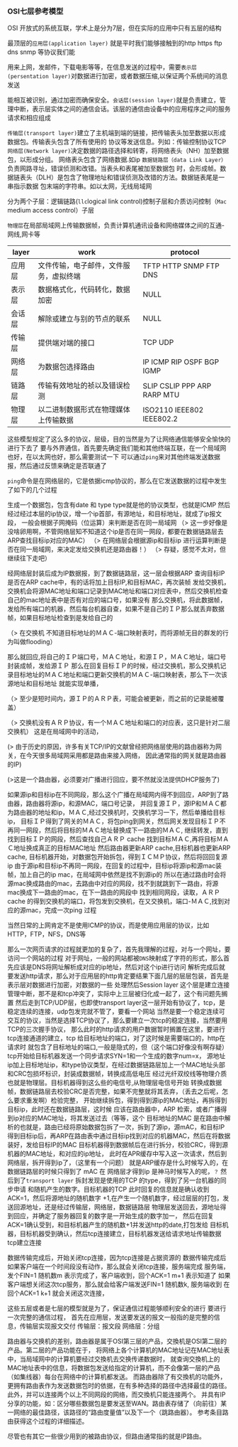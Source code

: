 ### OSI七层参考模型

OSI 开放式的系统互联，学术上是分为7层，但在实际的应用中只有五层的结构

最顶层的`应用层(application layer)` 就是平时我们能够接触到的http https ftp dns snmp 等协议我们能

用来上网，发邮件，下载电影等等，在信息发送的过程中，需要`表示层(persentation layer)`对数据进行加密，或者数据压缩,以保证两个系统间的消息发送

能相互被识别，通过加密而确保安全。`会话层(session layer)`就是负责建立，管理中断，表示层实体之间的通信会话。该层的通信由设备中的应用程序之间的服务请求和相应组成

`传输层(transport layer)`建立了主机端到端的链接，把传输表头加至数据以形成数据包。传输表头包含了所有使用的
协议等发送信息。列如：传输控制协议TCP
`网络层(Network layer)`决定数据的路径选择和转寄，将网络表头（NH）加至数据包，以形成分组。
网络表头包含了网络数据.如ip
`数据链路层（data Link Layer）` 负责网路寻址，错误侦测和改错。当表头和表尾被加至数据包
时，会形成帧。数据链表头（DLH）是包含了物理地址和错误侦测及改错的方法。数据链表尾是一串指示数据
包末端的字符串。如以太网，无线局域网

分为两个子层：逻辑链路(`llc`logical link control)控制子层和介质访问控制（`Mac` medium access control）子层

`物理层`在局部局域网上传输数据帧，负责计算机通讯设备和网络媒体之间的互通-网线,网卡等

|  layer | work|protocol |
|---|---|---|
|  应用层 |文件传输，电子邮件，文件服务，虚拟终端|TFTP HTTP SNMP FTP DNS|
|    表示层      | 数据格式化，代码转化，数据加密| NULL |
|    会话层      | 解除或建立与别的节点的联系    | NULL |
|    传输层      | 提供端对端的接口                    | TCP UDP
|    网络层      | 为数据包选择路由                    | IP ICMP RIP OSPF BGP IGMP 
|    链路层      | 传输有效地址的祯以及错误检测          | SLIP CSLIP PPP ARP RARP MTU
 |   物理层      | 以二进制数据形式在物理媒体上传输数据   | ISO2110 IEEE802 IEEE802.2
                 


    
    
这些模型规定了这么多的协议，层级，目的当然是为了让网络通信能够安全愉快的进行下去了
要与外界通信，首先要先确定我们能和其他终端互联，在一个局域网也好，在以太网也好，那么需要测试一下
可以通过`ping`来对其他终端发送数据报，然后通过反馈来确定是否联通了

`ping`命令是在网络层的，它是依据icmp协议的，那么在它发送数据的过程中发生了如下的几个过程

生成一个数据包，包含有date 和 type type就是他的协议类型，也就是ICMP
然后经过经过本层的ip协议，增一个ip首部，有源地址，和目标地址，就成了ip报文段， 一般会根据子网掩码（位运算）来判断是否在同一局域网
（> 这一步好像是没啥卵用啊，不管网络层知不知道这个ip是否在同一网段，都要在数据链路层去ARP查找目标ip对应的MAC）
（> 在网络层会根据源ip和目标ip 进行运算判断是否在同一局域网，来决定发给交换机还是路由器！）
（> 存疑，感觉不太对，但继续往下走吧）

经网络层封装后成为IP数据报，到了数据链路层，这一层会根据ARP 查询目标IP是否在ARP cache中，有的话将加上目标IP,和目标MAC，再次装帧
发给交换机，交换机会将源MAC地址和端口记录到MAC地址和端口对应表中，然后交换机检查自己的mac地址表中是否有对应的端口号，如果没有
那么交换机，将此数据帧，发给所有端口的机器，然后每台机器自查，如果不是自己的ＩＰ那么就丢弃数据帧，如果目标地址检查到是发给自己的

（> 在交换机 不知道目标地址的ＭＡＣ-端口映射表时，而将源帧无目的群发的行为叫做flooding）

那么就回应,将自己的ＩＰ端口号，ＭＡＣ地址，和源ＩＰ，ＭＡＣ地址，端口号封装成帧，发给源ＩＰ
那么在回复目标ＩＰ的时候，经过交换机，那么交换机记录目标地址的ＭＡＣ地址和端口更新交换机的ＭＡＣ-端口映射表，那么下一次该源地址和目标地址
就能实现单播，

（> 至少是短时间内，源ＩＰ的ＡＲＰ表，可能会被更新，而之前的记录能被覆盖）

（> 交换机没有ＡＲＰ协议，有一个ＭＡＣ地址和端口的对应表，这只是针对二层交换机）
这是在局域网中的活动，

(> 由于历史的原因，许多有关TCP/IP的文献曾经把网络层使用的路由器称为网关，在今天很多局域网采用都是路由来接入网络，
因此通常指的网关就是路由器的IP)

(>这是一个路由器，必须要对广播进行回应，要不然就没法提供DHCP服务了)

如果源ip和目标ip在不同网段，那么这个广播在局域网内得不到回应，ARP到了路由器，路由器将源ip，和源MAC，端口号记录，
并回复源ＩＰ，源IP和ＭＡＣ都为路由器的地址和ip，ＭＡＣ,经过交换机时，交换机学习一下，然后单播给目标ip，
目标ＩＰ得到了网关的ＭＡＣ，将包ping到网关，然后网关发现目标ＩＰ不再同一网段，然后将目标的ＭＡＣ地址替换成下一路由的ＭＡＣ,
继续转发，直到找到目标ＩＰ的网段，然后查找自己ＡＲＰ cache 找到目标ＭＡＣ,再将目标ＭＡＣ地址换成真正的目标MAC地址
然后路由器更新ARP cache,目标机器也更新ARP cache, 目标机器开始，对数据包开始拆包，得到ＩＣＭＰ协议，然后将回回复源ip
由于源ip和目标ip不再同一网段，在回复的过程中，目标ip将源ip和源mac装帧，加上自己的ip mac，在局域网中依然是找不到源ip的
所以在通过路由时会将源mac换成路由的mac，去路由中对应的网段，找不到就跳到下一路由，将源mac换成下一路由的mac，在下一路由的网段中
找到相同网段，读取，ＡＲＰ cache 的得到交换机的端口，将包发到交换机，在又交换机，端口-ＭＡＣ,找到对应的源mac，完成一次ping
过程

当然日常的上网肯定不是使用ICMP的协议，而是使用应用层的协议，比如HTTP，FTP，NFS，DNS等

那么一次网页请求的过程就更加的复杂了，首先我理解的过程，对与一个网址，要访问一个网站的过程
对于网址，一般的网站都被`DNS`映射成了字符的形式，那么首先应该是DNS将网址解析成对应的ip地址，然后对这个ip进行访问
解析完成后就要发送http请求，那么对于应用层的http肯定要结果下面几层的层层包装，首先是表示层对数据进行加密，对数据的一些
处理然后Session layer 这个层是建立连接管理中断，那不是和tcp冲突了，实际中上三层被归化成一起了，这个有问题先搁置
然后走到TCP/UDP层，也即使transport layer这一层开始有协议了，tcp，是稳定连续的连接，udp包发完就不管了，要看一个网站
当然是要一个稳定连续可交互的协议，当然是选择TCP协议了，那么要建立一次tcp的稳定连接，当然要用TCP的三次握手协议，
那么此时的http请求的用户数据暂时搁置在这里，要进行tcp连接通道的建立，tcp
给目标地址的端口，对了这时候是需要端口的，http在请求时
就包含了目标地址的端口,一般是隐式的，但（这个端口好像没有啊存疑）tcp开始给目标机器发送一个同步请求SYN=1和一个生成的数字num=x，
源地址ip加上目标地址ip，和type协议类型，在经过数据链路层加上一个MAC地址头部和CRC包损坏标识，封装成数据帧，转换成高低电压
经过光纤双绞线等物理介质也就是物理层。目标机器得到这么些的电信号,从物理层电信号开始
转换成数据帧，数据链路层去校验CRC是否完整，如果不完整就将其丢弃，（丢去之后呢，怎么要求重发啊）检验完整，
开始继续拆包，得到得到源ip的MAC地址，再拆得到目标ip，此时还在数据链路层，这时候
应该在路由器中，ARP
检索，或者广播得到ip对应的MAC地址，将其发送过去（等等，这个
目标地址的MAC
是在路由中解析的也就是，路由已经将原始数据包拆了一次，拆到了源ip，源mAC，和目标IP
得到目标ip后，再ARP在路由表中通过目标ip找到对应的机器MAC，然后在将数据装好，发给目标IP的MAC
目标机器得到数据帧后在进行拆分，校验CRC，得到源机器的MAC地址，和对应的ip地址，
此时在APR缓存中写入这一次请求，然后到网络层，拆开得到ip了，（这里有一个问题）
就是ARP缓存是什么时候写入的，在数据链路层的时候只得到了 mAC 在
网络层才得到ip 是神马时候写入的呢，`？` 然后到了`transport layer`
拆封发现是使用的TCP 的type，得到了另一台机器的同步申请
和随机产生的数字。目标机器的TCP
此时回复的信息就是确认收到ACK=1，然后将源地址的随机数字
+1,在产生一个随机数字，经过层层的打包，发送回源地址，还是经过传输层，网络层，数据链路层
物理层发送回去，源地址得到回应，并确定了服务器回复的数字是一开始生成的数字加一，
然后在回复ACK=1确认受到，和目标机器产生的随机数+1并发送http的date,打包发给
目标机器，目标机器受到确认，然后tcp连接建立，目标机器发送给请求地址传输数据tcp建立连接

数据传输完成后，开始关闭tcp连接，因为tcp连接是占据资源的
数据传输完成后如果客户端在一个时间段没有动作，那么就会关闭tcp连接，服务端完成
服务端，发个FIN=1 随机数m 表示完成了，客户端收到，回个ACK=1 m+1 表示知道了
如果客户端想关闭这次tcp服务，那么就会给客户端发送FIN=1 随机数k, 服务端收到
在回个ACK=1 k+1 就会关闭这次连接，


这些五层或者是七层的模型就是为了，保证通信过程能够顺利安全的进行
要进行一次完整的通信过程，
首先在应用层，发送要发送的报文一般指的是完整的信息，传输层实现报文交付
传输层：报文段
网络层：分组


路由器与交换机的差别，路由器是属于OSI第三层的产品，交換机是OSI第二层的产品。第二层的产品功能在于，
将网络上各个计算机的MAC地址记在MAC地址表中，当局域网中的计算机要经过交換机去交换传递数据时，
就查询交換机上的MAC地址表中的信息，将数据包发送给指定的计算机，而不会像第一层的产品（如集线器）每台在网络中的计算机都发送。
而路由器除了有交換机的功能外，更拥有路由表作为发送数据包时的依据，在有多种选择的路径中选择最佳的路径。
此外，并可以连接两个以上不同网段的网络，而交換机只能连接两个。
并具有IP分享的功能，如：区分哪些数据包是要发送至WAN。路由表存储了（向前往）某一网络的最佳路径，该路径的“路由度量值”以及下一个（跳路由器）。
参考条目路由获得这个过程的详细描述。

尽管也有其它一些很少用到的被路由协议，但路由通常指的就是IP路由。
